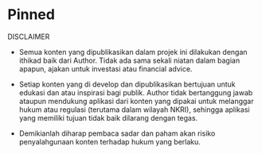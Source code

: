 # Pinned
DISCLAIMER

- Semua konten yang dipublikasikan dalam projek ini dilakukan dengan ithikad baik dari Author. Tidak ada sama sekali niatan dalam bagian apapun, ajakan untuk investasi atau financial advice. 

- Setiap konten yang di develop dan dipublikasikan bertujuan untuk edukasi dan atau inspirasi bagi publik. Author tidak bertanggung jawab ataupun mendukung aplikasi dari konten yang dipakai untuk melanggar hukum atau regulasi (terutama dalam wilayah NKRI), sehingga aplikasi yang memiliki tujuan tidak baik dilarang dengan tegas.  

- Demikianlah diharap pembaca sadar dan paham akan risiko penyalahgunaan konten terhadap hukum yang berlaku.
